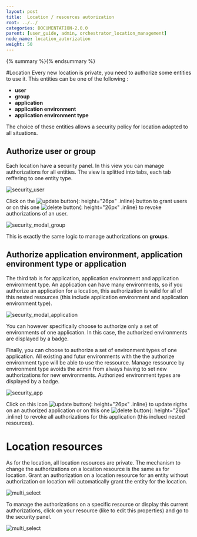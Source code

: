 ```yaml
---
layout: post
title:  Location / resources autorization
root: ../../
categories: DOCUMENTATION-2.0.0
parent: [user_guide, admin, orchestrator_location_management]
node_name: location_autorization
weight: 50
---
```


{% summary %}{% endsummary %}

#Location
Every new location is private, you need to authorize some entities to use it.
This entities can be one of the following :

  * **user**
  * **group**
  * **application**
  * **application environment**
  * **application environment type**


The choice of these entities allows a security policy for location adapted to all situations.


## Authorize user or group

Each location have a security panel. In this view you can manage authorizations for all entities.
The view is splitted into tabs, each tab reffering to one entity type.

![security_user](../../images/2.0.0/user_guide/security/security_user.png)

Click on the ![update button](../../images/2.0.0/user_guide/security/security_user_authirize_btn.png){: height="26px" .inline} button to grant users
or on this one ![delete button](../../images/2.0.0/user_guide/security/security_app_delete.png){: height="26px" .inline} to revoke authorizations of an user.

![security_modal_group](../../images/2.0.0/user_guide/security/security_modal_group.png)

This is exactly the same logic to manage authorizations on **groups**.


## Authorize application environment, application environment type or application

The third tab is for application, application environment and application environment type. An application can have many environments,
so if you authorize an application for a location, this authorization is valid for all of this nested resources (this include application environment and application environment type).

![security_modal_application](../../images/2.0.0/user_guide/security/security_modal_application.png)

You can however specifically choose to authorize only a set of environments of one application. In this case, the authorized environments
are displayed by a badge.

Finally, you can choose to authorize a set of environment types of one application. All existing and futur environments with the the authorize environment type will be able to use the ressource. Manage ressource by environment type avoids the admin from always having to set new authorizations for new environments. Authorized environment types are displayed by a badge.

![security_app](../../images/2.0.0/user_guide/security/security_app.png)

Click on this icon ![update button](../../images/2.0.0/user_guide/security/security_app_update.png){: height="26px" .inline} to update rigths on an authorized application or on this one ![delete button](../../images/2.0.0/user_guide/security/security_app_delete.png){: height="26px" .inline} to revoke all authorizations for this application (this inclued nested resources).


# Location resources

As for the location, all location resources are private. The mechanism to change the authorizations on a location resource is the same as for location.
Grant an authorization on a location resource for an entity without authorization on location will automatically grant the
entity for the location.

![multi_select](../../images/2.0.0/user_guide/security/multi_select.png)

To manage the authorizations on a specific resource or display this current authorizations, click on your resource (like to edit this properties) and go to
the security panel.

![multi_select](../../images/2.0.0/user_guide/security/security_resource_detail.png)
